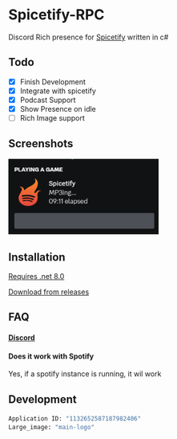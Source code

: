 # Spicetify-RPC
Discord Rich presence for [Spicetify](https://spicetify.app) written in c#

## Todo
- [X] Finish Development
- [x] Integrate with spicetify
- [x] Podcast Support
- [x] Show Presence on idle
- [ ] Rich Image support

## Screenshots

<img src="https://github.com/v4ish/RPC/blob/main/Screenshots/spice.png" alt="logo" width="300"/>

## Installation

[Requires .net 8.0](https://dotnet.microsoft.com/en-us/download/dotnet/8.0)

[Download from releases](https://github.com/v4ish/Spicetify-RPC/releases/latest)

## FAQ


#### [Discord](https://r.dsc.gg/v4ish)

#### Does it work with Spotify

Yes, if a spotify instance is running, it wil work

## Development
``` bash
Application ID: "1132652587187982406"
Large_image: "main-logo"
```
